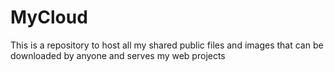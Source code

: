 # MyCloud
This is a repository to host all my shared public files and images that can be downloaded by anyone and serves my web projects

